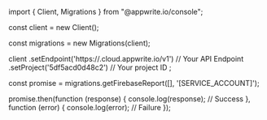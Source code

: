 import { Client, Migrations } from "@appwrite.io/console";

const client = new Client();

const migrations = new Migrations(client);

client
    .setEndpoint('https://<REGION>.cloud.appwrite.io/v1') // Your API Endpoint
    .setProject('5df5acd0d48c2') // Your project ID
;

const promise = migrations.getFirebaseReport([], '[SERVICE_ACCOUNT]');

promise.then(function (response) {
    console.log(response); // Success
}, function (error) {
    console.log(error); // Failure
});